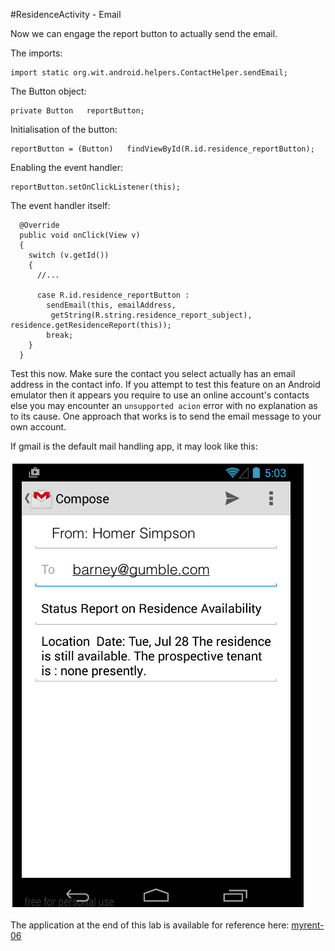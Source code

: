 #ResidenceActivity - Email

Now we can engage the report button to actually send the email.

The imports:

~~~
import static org.wit.android.helpers.ContactHelper.sendEmail;
~~~

The Button object:

~~~
private Button   reportButton;
~~~

Initialisation of the button:

~~~
reportButton = (Button)   findViewById(R.id.residence_reportButton);
~~~

Enabling the event handler:

~~~
reportButton.setOnClickListener(this);
~~~

The event handler itself:

~~~
  @Override
  public void onClick(View v)
  {
    switch (v.getId())
    {
      //...

      case R.id.residence_reportButton : 
        sendEmail(this, emailAddress,
         getString(R.string.residence_report_subject), residence.getResidenceReport(this));
        break;                                        
    }
  }
~~~

Test this now. Make sure the contact you select actually has an email address in the contact info. If you attempt to test this feature on an Android emulator then it appears you require to use an online account's contacts else you may encounter an `unsupported acion` error with no explanation as to its cause. One approach that works is to send the email message to your own account.

If gmail is the default mail handling app, it may look like this:

![Figure 1: Sample Email](img/02.png)

The application at the end of this lab is available for reference here: [myrent-06](https://github.com/wit-ictskills-2016/myrent-06.git)